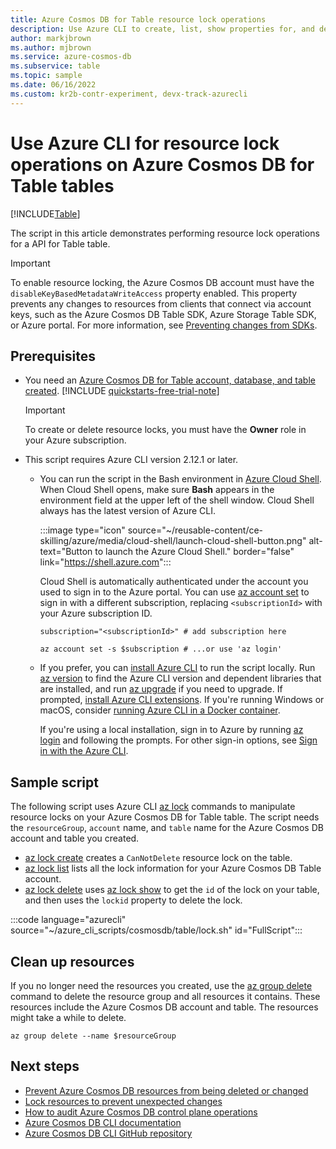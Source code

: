 ```yaml
---
title: Azure Cosmos DB for Table resource lock operations
description: Use Azure CLI to create, list, show properties for, and delete resource locks for an Azure Cosmos DB for Table table.
author: markjbrown
ms.author: mjbrown
ms.service: azure-cosmos-db
ms.subservice: table
ms.topic: sample
ms.date: 06/16/2022
ms.custom: kr2b-contr-experiment, devx-track-azurecli
---
```


# Use Azure CLI for resource lock operations on Azure Cosmos DB for Table tables

[!INCLUDE[Table](../../../includes/appliesto-table.md)]

The script in this article demonstrates performing resource lock operations for a API for Table table.

> [!IMPORTANT]
> To enable resource locking, the Azure Cosmos DB account must have the `disableKeyBasedMetadataWriteAccess` property enabled. This property prevents any changes to resources from clients that connect via account keys, such as the Azure Cosmos DB Table SDK, Azure Storage Table SDK, or Azure portal. For more information, see [Preventing changes from SDKs](../../../role-based-access-control.md#prevent-sdk-changes).

## Prerequisites

- You need an [Azure Cosmos DB for Table account, database, and table created](create.md). [!INCLUDE [quickstarts-free-trial-note](~/reusable-content/ce-skilling/azure/includes/quickstarts-free-trial-note.md)]

  > [!IMPORTANT]
  > To create or delete resource locks, you must have the **Owner** role in your Azure subscription.

- This script requires Azure CLI version 2.12.1 or later.

  - You can run the script in the Bash environment in [Azure Cloud Shell](/azure/cloud-shell/get-started). When Cloud Shell opens, make sure **Bash** appears in the environment field at the upper left of the shell window. Cloud Shell always has the latest version of Azure CLI.

    :::image type="icon" source="~/reusable-content/ce-skilling/azure/media/cloud-shell/launch-cloud-shell-button.png" alt-text="Button to launch the Azure Cloud Shell." border="false" link="https://shell.azure.com":::

    Cloud Shell is automatically authenticated under the account you used to sign in to the Azure portal. You can use [az account set](/cli/azure/account#az-account-set) to sign in with a different subscription, replacing `<subscriptionId>` with your Azure subscription ID.

    ```azurecli
    subscription="<subscriptionId>" # add subscription here

    az account set -s $subscription # ...or use 'az login'
    ```

  - If you prefer, you can [install Azure CLI](/cli/azure/install-azure-cli) to run the script locally. Run [az version](/cli/azure/reference-index?#az-version) to find the Azure CLI version and dependent libraries that are installed, and run [az upgrade](/cli/azure/reference-index?#az-upgrade) if you need to upgrade. If prompted, [install Azure CLI extensions](/cli/azure/azure-cli-extensions-overview). If you're running Windows or macOS, consider [running Azure CLI in a Docker container](/cli/azure/run-azure-cli-docker).

    If you're using a local installation, sign in to Azure by running [az login](/cli/azure/reference-index#az-login) and following the prompts. For other sign-in options, see [Sign in with the Azure CLI](/cli/azure/authenticate-azure-cli).

## Sample script

The following script uses Azure CLI [az lock](/cli/azure/lock) commands to manipulate resource locks on your Azure Cosmos DB for Table table. The script needs the `resourceGroup`, `account` name, and `table` name for the Azure Cosmos DB account and table you created.

- [az lock create](/cli/azure/lock#az-lock-create) creates a `CanNotDelete` resource lock on the table.
- [az lock list](/cli/azure/lock#az-lock-list) lists all the lock information for your Azure Cosmos DB Table account.
- [az lock delete](/cli/azure/lock#az-lock-delete) uses [az lock show](/cli/azure/lock#az-lock-show) to get the `id` of the lock on your table, and then uses the `lockid` property to delete the lock.

:::code language="azurecli" source="~/azure_cli_scripts/cosmosdb/table/lock.sh" id="FullScript":::

## Clean up resources

If you no longer need the resources you created, use the [az group delete](/cli/azure/group#az-group-delete) command to delete the resource group and all resources it contains. These resources include the Azure Cosmos DB account and table. The resources might take a while to delete.

```azurecli
az group delete --name $resourceGroup
```

## Next steps

- [Prevent Azure Cosmos DB resources from being deleted or changed](../../../resource-locks.md)
- [Lock resources to prevent unexpected changes](/azure/azure-resource-manager/management/lock-resources)
- [How to audit Azure Cosmos DB control plane operations](../../../audit-control-plane-logs.md)
- [Azure Cosmos DB CLI documentation](/cli/azure/cosmosdb)
- [Azure Cosmos DB CLI GitHub repository](https://github.com/Azure-Samples/azure-cli-samples/tree/master/cosmosdb)
